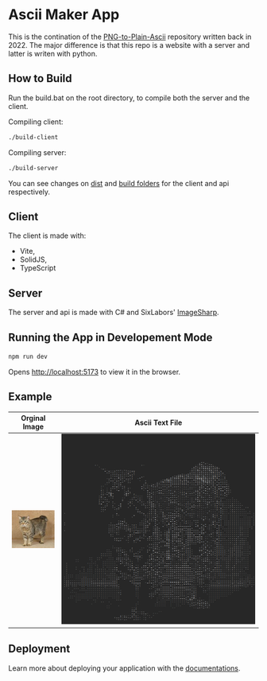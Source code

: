 # Ascii Maker App

This is the contination of the [PNG-to-Plain-Ascii](https://github.com/Blockitifluy/PNG-to-Plain-Ascii) repository written back in 2022. The major difference is that this repo is a website with a server and latter is writen with python.

## How to Build

Run the build.bat on the root directory, to compile both the server and the client.

Compiling client:

```bat
./build-client
```

Compiling server:

```bat
./build-server
```

You can see changes on [dist](dist/) and [build folders](build/) for the client and api respectively.

## Client

The client is made with:

- Vite,
- SolidJS,
- TypeScript

## Server

The server and api is made with C# and SixLabors' [ImageSharp](https://github.com/SixLabors/ImageSharp).

## Running the App in Developement Mode

```bat
npm run dev
```

Opens [http://localhost:5173](http://localhost:5173) to view it in the browser.

## Example

| Orginal Image           | Ascii Text File                   |
| ----------------------- | --------------------------------- |
| ![cat](example/cat.jpg) | ![cat result](example/result.png) |

## Deployment

Learn more about deploying your application with the [documentations](https://vite.dev/guide/static-deploy.html).
